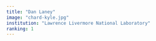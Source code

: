 ```yaml
---
title: "Dan Laney"
image: "chard-kyle.jpg"
institution: "Lawrence Livermore National Laboratory"
ranking: 1
---
```

